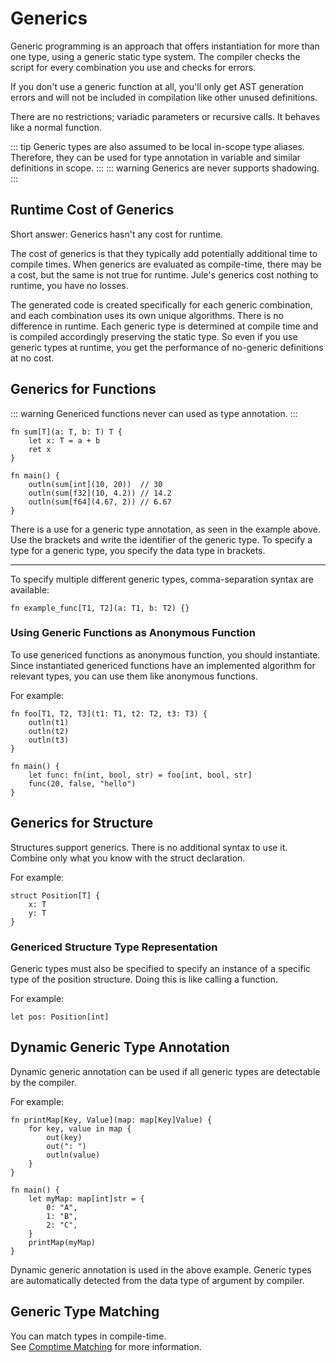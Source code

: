 # Generics
Generic programming is an approach that offers instantiation for more than one type, using a generic static type system. The compiler checks the script for every combination you use and checks for errors.

If you don't use a generic function at all, you'll only get AST generation errors and will not be included in compilation like other unused definitions.

There are no restrictions; variadic parameters or recursive calls. It behaves like a normal function.

::: tip
Generic types are also assumed to be local in-scope type aliases. Therefore, they can be used for type annotation in variable and similar definitions in scope.
:::
::: warning
Generics are never supports shadowing.
:::

## Runtime Cost of Generics
Short answer: Generics hasn't any cost for runtime.

The cost of generics is that they typically add potentially additional time to compile times. When generics are evaluated as compile-time, there may be a cost, but the same is not true for runtime. Jule's generics cost nothing to runtime, you have no losses.

The generated code is created specifically for each generic combination, and each combination uses its own unique algorithms. There is no difference in runtime. Each generic type is determined at compile time and is compiled accordingly preserving the static type. So even if you use generic types at runtime, you get the performance of no-generic definitions at no cost. 

## Generics for Functions
::: warning
Genericed functions never can used as type annotation.
:::
```jule
fn sum[T](a: T, b: T) T {
    let x: T = a + b
    ret x
}

fn main() {
    outln(sum[int](10, 20))  // 30
    outln(sum[f32](10, 4.2)) // 14.2
    outln(sum[f64](4.67, 2)) // 6.67
}
```
There is a use for a generic type annotation, as seen in the example above. Use the brackets and write the identifier of the generic type. To specify a type for a generic type, you specify the data type in brackets.

---

To specify multiple different generic types, comma-separation syntax are available:
```jule
fn example_func[T1, T2](a: T1, b: T2) {}
```

### Using Generic Functions as Anonymous Function

To use genericed functions as anonymous function, you should instantiate. Since instantiated genericed functions have an implemented algorithm for relevant types, you can use them like anonymous functions.

For example:
```jule
fn foo[T1, T2, T3](t1: T1, t2: T2, t3: T3) {
    outln(t1)
    outln(t2)
    outln(t3)
}

fn main() {
    let func: fn(int, bool, str) = foo[int, bool, str]
    func(20, false, "hello")
}
```

## Generics for Structure
Structures support generics. There is no additional syntax to use it. Combine only what you know with the struct declaration.

For example:
```jule
struct Position[T] {
    x: T
    y: T
}
```

### Genericed Structure Type Representation
Generic types must also be specified to specify an instance of a specific type of the position structure. Doing this is like calling a function.

For example:
```jule
let pos: Position[int]
```

## Dynamic Generic Type Annotation
Dynamic generic annotation can be used if all generic types are detectable by the compiler.

For example:
```jule
fn printMap[Key, Value](map: map[Key]Value) {
    for key, value in map {
        out(key)
        out(": ")
        outln(value)
    }
}

fn main() {
    let myMap: map[int]str = {
        0: "A",
        1: "B",
        2: "C",
    }
    printMap(myMap)
}
```
Dynamic generic annotation is used in the above example. Generic types are automatically detected from the data type of argument by compiler.

## Generic Type Matching

You can match types in compile-time.\
See [Comptime Matching](/comptime/comptime-matching#generic-type-matching) for more information.
